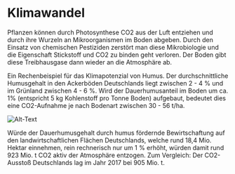 # Klimawandel
Pflanzen können durch Photosynthese CO2 aus der Luft entziehen und durch ihre Wurzeln an Mikroorganismen im Boden abgeben. Durch den Einsatz von chemischen Pestiziden zerstört man diese Mikrobiologie und die Eigenschaft Stickstoff und CO2 zu binden geht verloren. Der Boden gibt diese Treibhausgase dann wieder an die Atmosphäre ab.

Ein Rechenbeispiel für das Klimapotenzial von Humus. Der durchschnittliche Humusgehalt in den Ackerböden Deutschlands liegt zwischen 2 - 4 % und im Grünland zwischen 4 - 6 %. Wird der Dauerhumusanteil im Boden um ca. 1% (entspricht 5 kg Kohlenstoff pro Tonne Boden) aufgebaut, bedeutet dies eine CO2-Aufnahme je nach Bodenart zwischen 30 - 56 t/ha.

 ![Alt-Text](./image/klimawandel2.png)

Würde der Dauerhumusgehalt durch humus fördernde Bewirtschaftung auf den landwirtschaftlichen Flächen Deutschlands, welche rund 18,4 Mio. Hektar einnehmen, rein rechnerisch nur um 1 % erhöht, würden damit rund 923 Mio. t CO2 aktiv der Atmosphäre entzogen. Zum Vergleich: Der CO2-Ausstoß Deutschlands lag im Jahr 2017 bei 905 Mio. t.
